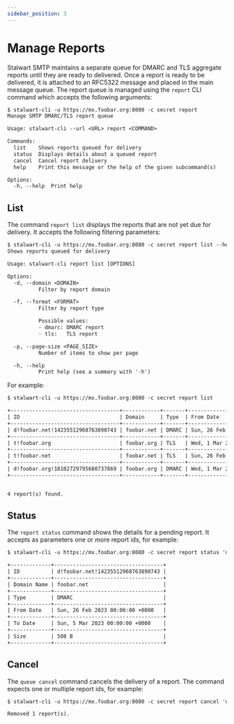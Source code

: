 ```yaml
---
sidebar_position: 3
---
```


# Manage Reports

Stalwart SMTP maintains a separate queue for DMARC and TLS aggregate reports until they are ready to delivered. Once a report is ready to be delivered, it is attached to an RFC5322 message and placed in the main message queue. The report queue is managed using the `report` CLI command which accepts the following arguments:

```txt
$ stalwart-cli -u https://mx.foobar.org:8080 -c secret report 
Manage SMTP DMARC/TLS report queue

Usage: stalwart-cli --url <URL> report <COMMAND>

Commands:
  list    Shows reports queued for delivery
  status  Displays details about a queued report
  cancel  Cancel report delivery
  help    Print this message or the help of the given subcommand(s)

Options:
  -h, --help  Print help
```

## List

The command `report list` displays the reports that are not yet due for delivery. It accepts the following filtering parameters:

```txt
$ stalwart-cli -u https://mx.foobar.org:8080 -c secret report list --help
Shows reports queued for delivery

Usage: stalwart-cli report list [OPTIONS]

Options:
  -d, --domain <DOMAIN>
          Filter by report domain

  -f, --format <FORMAT>
          Filter by report type

          Possible values:
          - dmarc: DMARC report
          - tls:   TLS report

  -p, --page-size <PAGE_SIZE>
          Number of items to show per page

  -h, --help
          Print help (see a summary with '-h')
```

For example:

```txt
$ stalwart-cli -u https://mx.foobar.org:8080 -c secret report list

+-----------------------------------+------------+-------+---------------------------------+--------------------------------+-------+
| ID                                | Domain     | Type  | From Date                       | To Date                        | Size  |
+-----------------------------------+------------+-------+---------------------------------+--------------------------------+-------+
| d!foobar.net!14235512968763890743 | foobar.net | DMARC | Sun, 26 Feb 2023 00:00:00 +0000 | Sun, 5 Mar 2023 00:00:00 +0000 | 508 B |
+-----------------------------------+------------+-------+---------------------------------+--------------------------------+-------+
| t!foobar.org                      | foobar.org | TLS   | Wed, 1 Mar 2023 00:00:00 +0000  | Thu, 2 Mar 2023 00:00:00 +0000 | 158 B |
+-----------------------------------+------------+-------+---------------------------------+--------------------------------+-------+
| t!foobar.net                      | foobar.net | TLS   | Sun, 26 Feb 2023 00:00:00 +0000 | Sun, 5 Mar 2023 00:00:00 +0000 | 356 B |
+-----------------------------------+------------+-------+---------------------------------+--------------------------------+-------+
| d!foobar.org!18102729795680737869 | foobar.org | DMARC | Wed, 1 Mar 2023 00:00:00 +0000  | Thu, 2 Mar 2023 00:00:00 +0000 | 503 B |
+-----------------------------------+------------+-------+---------------------------------+--------------------------------+-------+


4 report(s) found.
```

## Status

The `report status` command shows the details for a pending report. It accepts as parameters one or more report ids, for example:

```txt
$ stalwart-cli -u https://mx.foobar.org:8080 -c secret report status 'd!foobar.net!14235512968763890743'

+-------------+-----------------------------------+
| ID          | d!foobar.net!14235512968763890743 |
+-------------+-----------------------------------+
| Domain Name | foobar.net                        |
+-------------+-----------------------------------+
| Type        | DMARC                             |
+-------------+-----------------------------------+
| From Date   | Sun, 26 Feb 2023 00:00:00 +0000   |
+-------------+-----------------------------------+
| To Date     | Sun, 5 Mar 2023 00:00:00 +0000    |
+-------------+-----------------------------------+
| Size        | 508 B                             |
+-------------+-----------------------------------+
```

## Cancel

The `queue cancel` command cancels the delivery of a report. The command expects one or multiple report ids, for example:

```txt
$ stalwart-cli -u https://mx.foobar.org:8080 -c secret report cancel 'd!foobar.net!14235512968763890743'

Removed 1 report(s).
```
